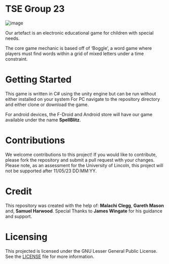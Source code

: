 # TSE Group 23
![image](https://user-images.githubusercontent.com/101341494/236667062-c26aeb29-8161-4589-b439-048bc39538ad.png)

Our artefact is an electronic educational game for children with special needs. 

The core game mechanic is based off of ‘Boggle’, a word game where players must find words within a grid of mixed letters under a time constraint.

# Getting Started
This game is written in C# using the unity engine but can be run without either installed on your system
For PC navigate to the repository directory and either clone or download the game.

For android devices, the F-Droid and Android store will have our game available under the name **SpellBlitz**.

# Contributions
We welcome contributions to this project! If you would like to contribute, please fork the repository and submit a pull request with your changes.
Please note, as an assessment for the University of Lincoln, this project will not be supported after 11/05/23 DD:MM:YY.

# Credit
This repository was created with the help of: **Malachi Clegg**, **Gareth Mason** and, **Samuel Harwood**.
Special Thanks to **James Wingate** for his guidance and support.

# Licensing
This projected is licensed under the GNU Lesser General Public License. See the [LICENSE](License-gnu-lgpl-v3.0.md) file for more information.

 

